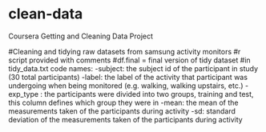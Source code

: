 # clean-data
Coursera Getting and Cleaning Data Project

#Cleaning and tidying raw datasets from samsung activity monitors
#r script provided with comments
#df.final = final version of tidy dataset
#in tidy_data.txt code names:
-subject: the subject id of the participant in study (30 total participants)
-label: the label of the activity that participant was undergoing when being monitored (e.g. walking, walking upstairs, etc.)
-exp_type : the participants were divided into two groups, training and test, this column defines which group they were in
-mean: the mean of the measurements taken of the participants during activity
-sd: standard deviation of the measurements taken of the participants during activity
